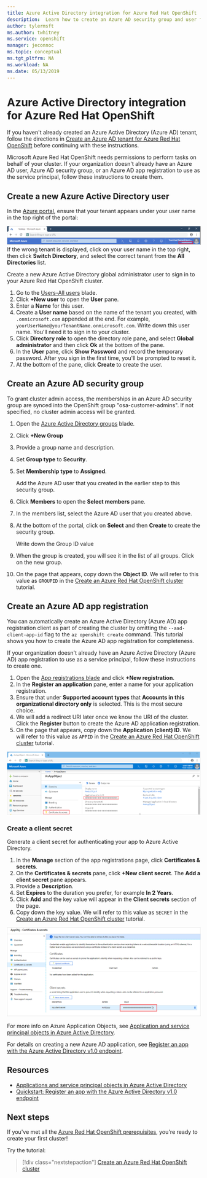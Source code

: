 ```yaml
---
title: Azure Active Directory integration for Azure Red Hat OpenShift | Microsoft Docs
description:  Learn how to create an Azure AD security group and user for testing apps on your Microsoft Azure Red Hat OpenShift cluster.
author: tylermsft
ms.author: twhitney
ms.service: openshift
manager: jeconnoc
ms.topic: conceptual
ms.tgt_pltfrm: NA
ms.workload: NA
ms.date: 05/13/2019
---
```


# Azure Active Directory integration for Azure Red Hat OpenShift

If you haven't already created an Azure Active Directory (Azure AD) tenant, follow the directions in [Create an Azure AD tenant for Azure Red Hat OpenShift](howto-create-tenant.md) before continuing with these instructions.

Microsoft Azure Red Hat OpenShift needs permissions to perform tasks on behalf of your cluster. If your organization doesn't already have an Azure AD user, Azure AD security group, or an Azure AD app registration to use as the service principal, follow these instructions to create them.

## Create a new Azure Active Directory user

In the [Azure portal](https://portal.azure.com), ensure that your tenant appears under your user name in the top right of the portal:

![Screenshot of portal with tenant listed in top right](./media/howto-create-tenant/tenant-callout.png)
If the wrong tenant is displayed, click on your user name in the top right, then click **Switch Directory**, and select the correct tenant from the **All Directories** list.

Create a new Azure Active Directory global administrator user to sign in to your Azure Red Hat OpenShift cluster.

1. Go to the [Users-All users](https://portal.azure.com/#blade/Microsoft_AAD_IAM/UsersManagementMenuBlade/AllUsers) blade.
2. Click **+New user** to open the **User** pane.
3. Enter a **Name** for this user.
4. Create a **User name** based on the name of the tenant you created, with  `.onmicrosoft.com` appended at the end. For example, `yourUserName@yourTenantName.onmicrosoft.com`. Write down this user name. You'll need it to sign in to your cluster.
5. Click **Directory role** to open the directory role pane, and select **Global administrator** and then click **Ok** at the bottom of the pane.
6. In the **User** pane, click **Show Password** and record the temporary password. After you sign in the first time, you'll be prompted to reset it.
7. At the bottom of the pane, click **Create** to create the user.

## Create an Azure AD security group

To grant cluster admin access, the memberships in an Azure AD security group are synced into the OpenShift group "osa-customer-admins". If not specified, no cluster admin access will be granted.

1. Open the [Azure Active Directory groups](https://portal.azure.com/#blade/Microsoft_AAD_IAM/GroupsManagementMenuBlade/AllGroups) blade.
2. Click **+New Group**
3. Provide a group name and description.
4. Set **Group type** to **Security**.
5. Set **Membership type** to **Assigned**.

    Add the Azure AD user that you created in the earlier step to this security group.

6. Click **Members** to open the **Select members** pane.
7. In the members list, select the Azure AD user that you created above.
8. At the bottom of the portal, click on **Select** and then **Create** to create the security group.

    Write down the Group ID value

9. When the group is created, you will see it in the list of all groups. Click on the new group.
10. On the page that appears, copy down the **Object ID**. We will refer to this value as `GROUPID` in the [Create an Azure Red Hat OpenShift cluster](tutorial-create-cluster.md) tutorial.

## Create an Azure AD app registration

You can automatically create an Azure Active Directory (Azure AD) app registration client as part of creating the cluster by omitting the `--aad-client-app-id` flag to the `az openshift create` command. This tutorial shows you how to create the Azure AD app registration for completeness.

If your organization doesn't already have an Azure Active Directory (Azure AD) app registration to use as a service principal, follow these instructions to create one.

1. Open the [App registrations blade](https://portal.azure.com/#blade/Microsoft_AAD_IAM/ActiveDirectoryMenuBlade/RegisteredAppsPreview) and click **+New  registration**.
2. In the **Register an application** pane, enter a name for your application registration.
3. Ensure that under **Supported account types** that **Accounts in this organizational directory only** is selected. This is the most secure choice.
4. We will add a redirect URI later once we know the URI of the cluster. Click the **Register** button to create the Azure AD application registration.
5. On the page that appears, copy down the **Application (client) ID**. We will refer to this value as `APPID` in the [Create an Azure Red Hat OpenShift cluster](tutorial-create-cluster.md) tutorial.

![Screenshot of app object page](./media/howto-create-tenant/get-app-id.png)

### Create a client secret

Generate a client secret for authenticating your app to Azure Active Directory.

1. In the **Manage** section of the app registrations page, click **Certificates & secrets**.
2. On the **Certificates & secrets** pane, click **+New client secret**.  The **Add a client secret** pane appears.
3. Provide a **Description**.
4. Set **Expires** to the duration you prefer, for example **In 2 Years**.
5. Click **Add** and the key value will appear in the **Client secrets** section of the page.
6. Copy down the key value. We will refer to this value as `SECRET` in the [Create an Azure Red Hat OpenShift cluster](tutorial-create-cluster.md) tutorial.
 
![Screenshot of the certificates and secrets pane](./media/howto-create-tenant/create-key.png)
 
For more info on Azure Application Objects, see [Application and service principal objects in Azure Active Directory](https://docs.microsoft.com/azure/active-directory/develop/app-objects-and-service-principals).

For details on creating a new Azure AD application, see [Register an app with the Azure Active Directory v1.0 endpoint](https://docs.microsoft.com/azure/active-directory/develop/quickstart-v1-add-azure-ad-app).

## Resources

* [Applications and service principal objects in Azure Active Directory](https://docs.microsoft.com/azure/active-directory/develop/app-objects-and-service-principals)  
* [Quickstart: Register an app with the Azure Active Directory v1.0 endpoint](https://docs.microsoft.com/azure/active-directory/develop/quickstart-v1-add-azure-ad-app)  

## Next steps

If you've met all the [Azure Red Hat OpenShift prerequisites](howto-setup-environment.md), you're ready to create your first cluster!

Try the tutorial:
> [!div class="nextstepaction"]
> [Create an Azure Red Hat OpenShift cluster](tutorial-create-cluster.md)